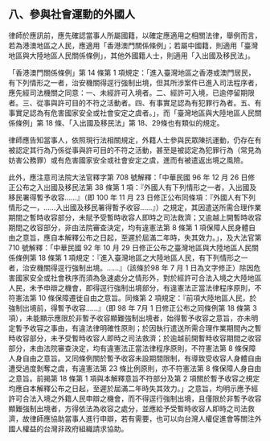 ## 八、參與社會運動的外國人

律師於應訊前，應先確認當事人所屬國籍，以確定應適用之相關法律，舉例而言，若為港澳地區之人民，應適用「香港澳門關係條例」；若屬中國籍，則適用「臺灣地區與大陸地區人民關係條例」，其他外國籍人士，則適用「入出國及移民法」。

「香港澳門關係條例」第 14 條第 1 項規定：「進入臺灣地區之香港或澳門居民，有下列情形之一者，治安機關得逕行強制出境，但其所涉案件已進入司法程序者，應先經司法機關之同意：一、未經許可入境者。二、經許可入境，已逾停留期限者。三、從事與許可目的不符之活動者。四、有事實足認為有犯罪行為者。五、有事實足認為有危害國家安全或社會安定之虞者。」，而「臺灣地區與大陸地區人民關係條例」第 18 條、「入出國及移民法」第 18、29條也有類似的規定。

律師應告知當事人，依照現行法相關規定，外籍人士參與民眾陳抗運動，仍存在有被認定其行為乃係從事與許可目的不符之活動，甚至是被認定為犯罪行為（常見為妨害公務罪）或有危害國家安全或社會安定之虞，進而有被遣返出境之風險。

此外，應注意司法院大法官釋字第 708 號解釋：「中華民國 96 年 12 月 26 日修正公布之入出國及移民法第 38 條第 1 項：『外國人有下列情形之一者，入出國及移民署得暫予收容……』（即 100 年 11 月 23 日修正公布同條項：『外國人有下列情形之一，……入出國及移民署得暫予收容……』）之規定，其因遣送所需合理作業期間之暫時收容部分，未賦予受暫時收容人即時之司法救濟；又逾越上開暫時收容期間之收容部分，非由法院審查決定，均有違憲法第 8 條第 1 項保障人民身體自由之意旨，應自本解釋公布之日起，至遲於屆滿二年時，失其效力。」，及大法官第 710 號解釋：「中華民國 92 年 10 月 29 日修正公布之臺灣地區與大陸地區人民關係條例第 18 條第 1 項規定：『進入臺灣地區之大陸地區人民，有下列情形之一者，治安機關得逕行強制出境。……』（該條於98 年 7 月 1 日為文字修正）除因危害國家安全或社會秩序而須為急速處分之情形外，對於經許可合法入境之大陸地區人民，未予申辯之機會，即得逕行強制出境部分，有違憲法正當法律程序原則，不符憲法第 10 條保障遷徙自由之意旨。同條第 2 項規定：『前項大陸地區人民，於強制出境前，得暫予收容……』（即 98 年 7月 1 日修正公布之同條例第 18 條第 3 項），未能顯示應限於非暫予收容顯難強制出境者，始得暫予收容之意旨，亦未明定暫予收容之事由，有違法律明確性原則；於因執行遣送所需合理作業期間內之暫時收容部分，未予受暫時收容人即時之司法救濟；於逾越前開暫時收容期間之收容部分，未由法院審查決定，均有違憲法正當法律程序原則，不符憲法第 8 條保障人身自由之意旨。又同條例關於暫予收容未設期間限制，有導致受收容人身體自由遭受過度剝奪之虞，有違憲法第 23 條比例原則，亦不符憲法第 8 條保障人身自由之意旨。前揭第 18 條第 1 項與本解釋意旨不符部分及第 2 項關於暫予收容之規定均應自本解釋公布之日起，至遲於屆滿二年時失其效力。」之意旨，均明示應予經許可合法入境之外籍人民申辯之機會，而不得逕行強制出境，且僅限於非暫予收容顯難強制出境者，方得依法為收容之處分，並應給予受暫時收容人即時之司法救濟，故律師應協助當事人進行申辯，若有需要，也可以向台灣人權促進會等關注外國人權益的台灣非政府組織請求協助。